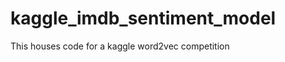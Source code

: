 kaggle_imdb_sentiment_model
===========================

This houses code for a kaggle word2vec competition
